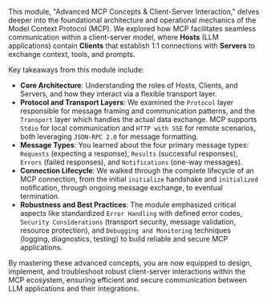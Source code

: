 This module, "Advanced MCP Concepts & Client-Server Interaction," delves deeper into the foundational architecture and operational mechanics of the Model Context Protocol (MCP). We explored how MCP facilitates seamless communication within a client-server model, where **Hosts** (LLM applications) contain **Clients** that establish 1:1 connections with **Servers** to exchange context, tools, and prompts.

Key takeaways from this module include:

*   **Core Architecture**: Understanding the roles of Hosts, Clients, and Servers, and how they interact via a flexible transport layer.
*   **Protocol and Transport Layers**: We examined the `Protocol` layer responsible for message framing and communication patterns, and the `Transport` layer which handles the actual data exchange. MCP supports `Stdio` for local communication and `HTTP with SSE` for remote scenarios, both leveraging `JSON-RPC 2.0` for message formatting.
*   **Message Types**: You learned about the four primary message types: `Requests` (expecting a response), `Results` (successful responses), `Errors` (failed responses), and `Notifications` (one-way messages).
*   **Connection Lifecycle**: We walked through the complete lifecycle of an MCP connection, from the initial `initialize` handshake and `initialized` notification, through ongoing message exchange, to eventual termination.
*   **Robustness and Best Practices**: The module emphasized critical aspects like standardized `Error Handling` with defined error codes, `Security Considerations` (transport security, message validation, resource protection), and `Debugging and Monitoring` techniques (logging, diagnostics, testing) to build reliable and secure MCP applications.

By mastering these advanced concepts, you are now equipped to design, implement, and troubleshoot robust client-server interactions within the MCP ecosystem, ensuring efficient and secure communication between LLM applications and their integrations.